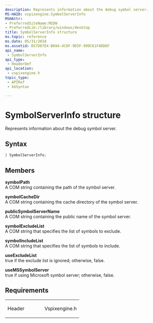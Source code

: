 ```yaml
---
description: Represents information about the debug symbol server.
MS-HAID: vspixengine.SymbolServerInfo
MSHAttr:
- PreferredSiteName:MSDN
- PreferredLib:/library/windows/desktop
title: SymbolServerInfo structure
ms.topic: reference
ms.date: 05/31/2018
ms.assetid: D57D87E4-BA94-4C6F-9D5F-999C61F4DD6F
api_name: 
 - SymbolServerInfo
api_type: 
 - HeaderDef
api_location: 
 - vspixengine.h
topic_type: 
 - APIRef
 - kbSyntax

---
```


# <span id="vspixengine.symbolserverinfo"></span>SymbolServerInfo structure

Represents information about the debug symbol server.

## Syntax


```C++
} SymbolServerInfo;
```

## Members

**symbolPath**  
A COM string containing the path of the symbol server.

**symbolCacheDir**  
A COM string containing the cache directory of the symbol server.

**publicSymbolServerName**  
A COM string containing the public name of the symbol server.

**symbolExcludeList**  
A COM string that specifies the list of symbols to exclude.

**symbolIncludeList**  
A COM string that specifies the list of symbols to include.

**useExcludeList**  
true if the exclude list is ignored; otherwise, false.

**useMSSymbolServer**  
true if using Microsoft symbol server; otherwise, false.

## Requirements

<table><colgroup><col style="width: 50%" /><col style="width: 50%" /></colgroup><tbody><tr class="odd"><td><p>Header</p></td><td>Vspixengine.h</td></tr></tbody></table>

 

 



